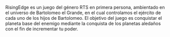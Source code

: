 RisingEdge es un juego del género RTS en primera persona,
ambientado en el universo de Bartolomeo el Grande,
en el cual controlamos el ejército de cada uno de los hijos de Bartolomeo.
El objetivo del juego es conquistar el planeta base del enemigo mediante la
conquista de los planetas aledaños con el fin de incrementar tu poder.

